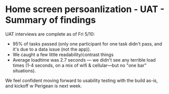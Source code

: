 # Home screen persoanlization - UAT - Summary of findings 

UAT interviews are complete as of Fri 5/10: 
- 95% of tasks passed (only one participant for one task didn't pass, and it's due to a data issue (not the app)).
- We caught a few little readability/contrast things
- Average loadtime was 2.7 seconds — we didn't see any terrible load times (1-4 seconds, on a mix of wifi & cellular—but no "one bar" situations). 

We feel confident moving forward to usability testing with the build as-is, and kickoff w Perigean is next week.
